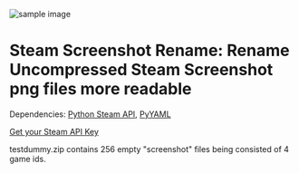 ![sample image](https://github.com/jupiter1390/SteamScreenshotRename/blob/main/sample.png?raw=true)
# Steam Screenshot Rename: Rename Uncompressed Steam Screenshot png files more readable

Dependencies: [Python Steam API](https://pypi.org/project/python-steam-api/), [PyYAML](https://pypi.org/project/PyYAML/)

[Get your Steam API Key](https://steamcommunity.com/dev/apikey)

testdummy.zip contains 256 empty "screenshot" files being consisted of 4 game ids.
